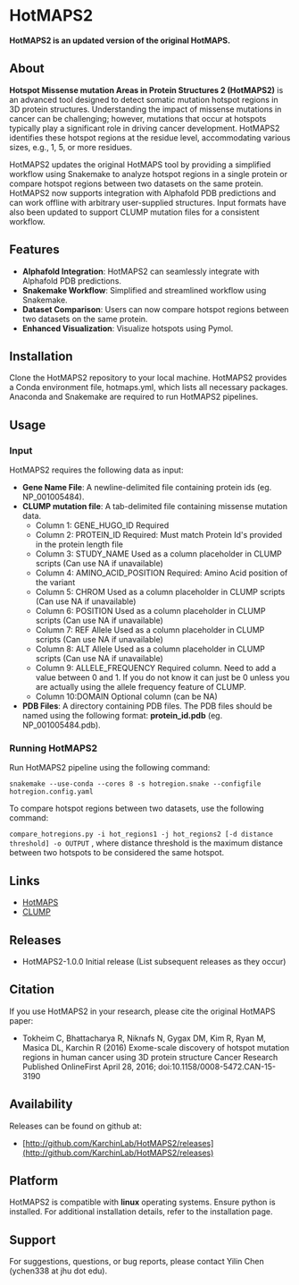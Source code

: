 # HotMAPS2

**HotMAPS2 is an updated version of the original HotMAPS.**

## About

**Hotspot Missense mutation Areas in Protein Structures 2 (HotMAPS2)** is an advanced tool designed to detect somatic mutation hotspot regions in 3D protein structures. Understanding the impact of missense mutations in cancer can be challenging; however, mutations that occur at hotspots typically play a significant role in driving cancer development. HotMAPS2 identifies these hotspot regions at the residue level, accommodating various sizes, e.g., 1, 5, or more residues. 

HotMAPS2 updates the original HotMAPS tool by providing a simplified workflow using Snakemake to analyze hotspot regions in a single protein or compare hotspot regions between two datasets on the same protein. HotMAPS2 now supports integration with Alphafold PDB predictions and can work offline with arbitrary user-supplied structures. Input formats have also been updated to support CLUMP mutation files for a consistent workflow.

## Features

* **Alphafold Integration**: HotMAPS2 can seamlessly integrate with Alphafold PDB predictions.
* **Snakemake Workflow**: Simplified and streamlined workflow using Snakemake.
* **Dataset Comparison**: Users can now compare hotspot regions between two datasets on the same protein.
* **Enhanced Visualization**: Visualize hotspots using Pymol.

## Installation

Clone the HotMAPS2 repository to your local machine. HotMAPS2 provides a Conda environment file, hotmaps.yml, which lists all necessary packages. Anaconda and Snakemake are required to run HotMAPS2 pipelines. 

## Usage
### Input
HotMAPS2 requires the following data as input:
* **Gene Name File**: A newline-delimited file containing protein ids (eg. NP_001005484).
* **CLUMP mutation file**: A tab-delimited file containing missense mutation data.
  * Column 1: GENE_HUGO_ID 	      Required
  * Column 2: PROTEIN_ID 	       Required: Must match Protein Id's provided in the protein length file
  * Column 3: STUDY_NAME 	       Used as a column placeholder in CLUMP scripts (Can use NA if unavailable)
  * Column 4: AMINO_ACID_POSITION  Required: Amino Acid position of the variant
  * Column 5: CHROM 	       Used as a column placeholder in CLUMP scripts (Can use NA if unavailable)
  * Column 6: POSITION 	       Used as a column placeholder in CLUMP scripts (Can use NA if unavailable)
  * Column 7: REF Allele	       Used as a column placeholder in CLUMP scripts (Can use NA if unavailable)
  * Column 8: ALT Allele	       Used as a column placeholder in CLUMP scripts (Can use NA if unavailable)
  * Column 9: ALLELE_FREQUENCY     Required column. Need to add a value between 0 and 1. If you do not know it can just be 0 unless you are actually using the allele frequency feature of CLUMP.
  * Column 10:DOMAIN	       Optional column (can be NA)
* **PDB Files**: A directory containing PDB files. The PDB files should be named using the following format: **protein_id.pdb** (eg. NP_001005484.pdb). 


### Running HotMAPS2
Run HotMAPS2 pipeline using the following command:

```snakemake --use-conda --cores 8 -s hotregion.snake --configfile hotregion.config.yaml```

To compare hotspot regions between two datasets, use the following command:

```compare_hotregions.py -i hot_regions1 -j hot_regions2 [-d distance threshold] -o OUTPUT```
, where distance threshold is the maximum distance between two hotspots to be considered the same hotspot. 


## Links

* [HotMAPS](https://github.com/KarchinLab/HotMAPS)
* [CLUMP](https://github.com/KarchinLab/CLUMP)


## Releases

* HotMAPS2-1.0.0 Initial release (List subsequent releases as they occur)

## Citation

If you use HotMAPS2 in your research, please cite the original HotMAPS paper:

* Tokheim C, Bhattacharya R, Niknafs N, Gygax DM, Kim R, Ryan M, Masica DL, Karchin R (2016) Exome-scale discovery of hotspot mutation regions in human cancer using 3D protein structure Cancer Research Published OnlineFirst April 28, 2016; doi:10.1158/0008-5472.CAN-15-3190
  
## Availability

Releases can be found on github at:

* [http://github.com/KarchinLab/HotMAPS2/releases](http://github.com/KarchinLab/HotMAPS2/releases)

## Platform

HotMAPS2 is compatible with **linux** operating systems. Ensure python is installed. For additional installation details, refer to the installation page.

## Support

For suggestions, questions, or bug reports, please contact Yilin Chen (ychen338 at jhu dot edu).
